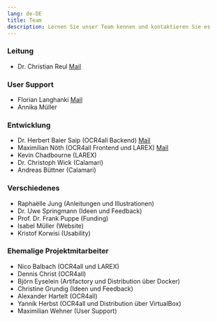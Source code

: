 ```yaml
---
lang: de-DE
title: Team
description: Lernen Sie unser Team kennen und kontaktieren Sie es
---
```

### Leitung
- Dr. Christian Reul [Mail](mailto:christian.reul@uni-wuerzburg.de?subject=ocr4all%20Kontakt)

### User Support
- Florian Langhanki [Mail](mailto:florian.langhanki@uni-wuerzburg.de?subject=ocr4all%20Kontakt)
- Annika Müller

### Entwicklung
- Dr. Herbert Baier Saip (OCR4all Backend) [Mail](mailto:herbert.baier@uni-wuerzburg.de?subject=ocr4all%20Kontakt)
- Maximilian Nöth (OCR4all Frontend und LAREX) [Mail](mailto:maximilian.noeth@uni-wuerzburg.de?subject=ocr4all%20Kontakt)
- Kevin Chadbourne (LAREX)
- Dr. Christoph Wick (Calamari)
- Andreas Büttner (Calamari)

### Verschiedenes
- Raphaëlle Jung (Anleitungen und Illustrationen)
- Dr. Uwe Springmann (Ideen und Feedback)
- Prof. Dr. Frank Puppe (Funding)
- Isabel Müller (Website)
- Kristof Korwisi (Usability)

### Ehemalige Projektmitarbeiter
- Nico Balbach (OCR4all und LAREX)
- Dennis Christ (OCR4all)
- Björn Eyselein (Artifactory und Distribution über Docker)
- Christine Grundig (Ideen und Feedback)
- Alexander Hartelt (OCR4all)
- Yannik Herbst (OCR4all und Distribution über VirtualBox)
- Maximilian Wehner (User Support)
